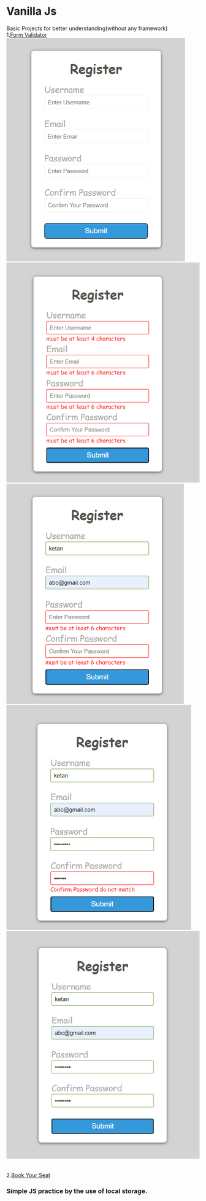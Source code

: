 # Vanilla Js
 Basic Projects for better understanding(without any framework)<br>
 1.<a href="https://github.com/iamketan56/Vanilla-Js/tree/main/Form%20Validator">Form Validator</a>
 <br>
![](https://github.com/iamketan56/Vanilla-Js/blob/main/Form%20Validator/r1.PNG)
![]( https://github.com/iamketan56/Vanilla-Js/blob/main/Form%20Validator/r2.PNG)
![]( https://github.com/iamketan56/Vanilla-Js/blob/main/Form%20Validator/r3.PNG)
![]( https://github.com/iamketan56/Vanilla-Js/blob/main/Form%20Validator/r4.PNG)
![]( https://github.com/iamketan56/Vanilla-Js/blob/main/Form%20Validator/r5.PNG)

<br>
2.<a href = "https://iamketan56.github.io/Vanilla-Js/Book%20Your%20Ticket/index.html">Book Your Seat</a>
<h3>Simple JS practice by the use of local storage.</h3>



